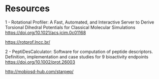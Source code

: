 # Resources

1 - Rotational Profiler: A Fast, Automated, and Interactive Server to Derive Torsional Dihedral Potentials for Classical Molecular Simulations
https://doi.org/10.1021/acs.jcim.0c01168

https://rotprof.lncc.br/

2 - PeptiDesCalculator: Software for computation of peptide descriptors. Definition, implementation and case studies for 9 bioactivity endpoints
https://doi.org/10.1002/prot.26003

http://mobiosd-hub.com/starpep/
